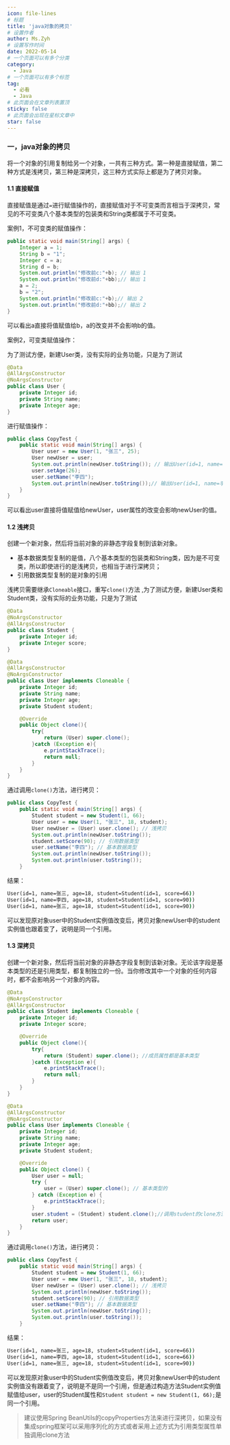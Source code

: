 ```yaml
---
icon: file-lines
# 标题
title: 'java对象的拷贝'
# 设置作者
author: Ms.Zyh
# 设置写作时间
date: 2022-05-14
# 一个页面可以有多个分类
category:
  - Java
# 一个页面可以有多个标签
tag:
  - 必看
  - Java
# 此页面会在文章列表置顶
sticky: false
# 此页面会出现在星标文章中
star: false
---
```


### 一，java对象的拷贝 

​	将一个对象的引用复制给另一个对象，一共有三种方式。第一种是直接赋值，第二种方式是浅拷贝，第三种是深拷贝，这三种方式实际上都是为了拷贝对象。

#### 1.1 直接赋值

​	直接赋值是通过`=`进行赋值操作的，直接赋值对于不可变类而言相当于深拷贝，常见的不可变类八个基本类型的包装类和String类都属于不可变类。

案例1，不可变类的赋值操作：

```java
public static void main(String[] args) {
    Integer a = 1;
    String b = "1";
    Integer c = a;
    String d = b;
    System.out.println("修改前c:"+b); // 输出 1
    System.out.println("修改前d:"+bb);// 输出 1
    a = 2;
    b = "2";
    System.out.println("修改前c:"+b);// 输出 2
    System.out.println("修改前d:"+bb);// 输出 2
}
```

可以看出a直接将值赋值给b，a的改变并不会影响b的值。

案例2，可变类赋值操作：

为了测试方便，新建User类，没有实际的业务功能，只是为了测试

```java
@Data
@AllArgsConstructor
@NoArgsConstructor
public class User {
    private Integer id;
    private String name;
    private Integer age;
}
```

进行赋值操作：

```java
public class CopyTest {
    public static void main(String[] args) {
        User user = new User(1, "张三", 25);
        User newUser = user;
        System.out.println(newUser.toString()); // 输出User(id=1, name=张三, age=25）
        user.setAge(26);
        user.setName("李四");
        System.out.println(newUser.toString());// 输出User(id=1, name=李四, age=26）
    }
}
```

可以看出user直接将值赋值给newUser，user属性的改变会影响newUser的值。

#### 1.2 浅拷贝

创建一个新对象，然后将当前对象的非静态字段复制到该新对象。

- 基本数据类型复制的是值，八个基本类型的包装类和String类，因为是不可变类，所以即使进行的是浅拷贝，也相当于进行深拷贝；
- 引用数据类型复制的是对象的引用

浅拷贝需要继承`Cloneable`接口，重写`clone()`方法 ,为了测试方便，新建User类和Student类，没有实际的业务功能，只是为了测试

```java
@Data
@NoArgsConstructor
@AllArgsConstructor
public class Student {
    private Integer id;
    private Integer score;
}
```

```java
@Data
@AllArgsConstructor
@NoArgsConstructor
public class User implements Cloneable {
    private Integer id;
    private String name;
    private Integer age;
    private Student student;

    @Override
    public Object clone(){
        try{
            return (User) super.clone();
        }catch (Exception e){
            e.printStackTrace();
            return null;
        }
    }
}
```

通过调用`clone()`方法，进行拷贝：

```java
public class CopyTest {
    public static void main(String[] args) {
        Student student = new Student(1, 66);
        User user = new User(1, "张三", 18, student);
        User newUser = (User) user.clone(); // 浅拷贝
        System.out.println(newUser.toString());
        student.setScore(90); // 引用数据类型
        user.setName("李四"); // 基本数据类型
        System.out.println(newUser.toString());
        System.out.println(user.toString());
    }

```

结果：

```cmd
User(id=1, name=张三, age=18, student=Student(id=1, score=66))
User(id=1, name=李四, age=18, student=Student(id=1, score=90))
User(id=1, name=张三, age=18, student=Student(id=1, score=90))
```

可以发现原对象user中的Student实例值改变后，拷贝对象newUser中的student实例值也跟着变了，说明是同一个引用。

#### 1.3 深拷贝

​	创建一个新对象，然后将当前对象的非静态字段复制到该新对象。无论该字段是基本类型的还是引用类型，都复制独立的一份。当你修改其中一个对象的任何内容时，都不会影响另一个对象的内容。

```java
@Data
@NoArgsConstructor
@AllArgsConstructor
public class Student implements Cloneable {
    private Integer id;
    private Integer score;

    @Override
    public Object clone(){
        try{
            return (Student) super.clone(); //成员属性都是基本类型
        }catch (Exception e){
            e.printStackTrace();
            return null;
        }
    }
}
```

```java
@Data
@AllArgsConstructor
@NoArgsConstructor
public class User implements Cloneable {
    private Integer id;
    private String name;
    private Integer age;
    private Student student;

    @Override
    public Object clone() {
        User user = null;
        try {
            user = (User) super.clone(); // 基本类型的
        } catch (Exception e) {
            e.printStackTrace();
        }
        user.student = (Student) student.clone();//调用student的clone方法
        return user;
    }
}
```

通过调用`clone()`方法，进行拷贝：

```java
public class CopyTest {
    public static void main(String[] args) {
        Student student = new Student(1, 66);
        User user = new User(1, "张三", 18, student);
        User newUser = (User) user.clone(); // 浅拷贝
        System.out.println(newUser.toString());
        student.setScore(90); // 引用数据类型
        user.setName("李四"); // 基本数据类型
        System.out.println(newUser.toString());
        System.out.println(user.toString());
    }

```

结果：

```cmd
User(id=1, name=张三, age=18, student=Student(id=1, score=66))
User(id=1, name=李四, age=18, student=Student(id=1, score=66))
User(id=1, name=张三, age=18, student=Student(id=1, score=90))
```

​	可以发现原对象user中的Student实例值改变后，拷贝对象newUser中的student实例值没有跟着变了，说明是不是同一个引用，但是通过构造方法Student实例值赋值给user，user的Student属性和`Student student = new Student(1, 66);`是同一个引用。

> 建议使用Spring BeanUtils的copyProperties方法来进行深拷贝，如果没有集成spring框架可以采用序列化的方式或者采用上述方式为引用类型属性单独调用clone方法

